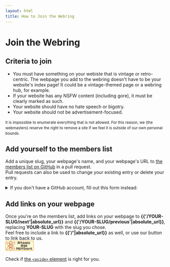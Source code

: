 ```yaml
---
layout: html
title: How to Join the Webring
---
```

# Join the Webring
## Criteria to join
- You must have something on your webiste that is vintage or retro-centric. The webpage you add to the webring doesn't have to be your website's index page! It could be a vintage-themed page or a webring hub, for example.
- If your website has any NSFW content (including gore), it must be clearly marked as such.
- Your website should have no hate speech or bigotry.
- Your website should not be advertisement-focused.

<small>It is impossible to enumerate everything that is not allowed. For this reason, we (the webmasters) reserve the right to remove a site if we feel it is outside of our own personal bounds.</small>

## Add yourself to the members list
Add a unique slug, your webpage's name, and your webpage's URL to [the members list on GitHub]({{site.github_repo_url}}/blob/main/_data/members.csv) in a pull request.  
Pull requests can also be used to change your existing entry or delete your entry.
<details>
<summary>If you don't have a GitHub account, fill out this form instead:</summary>
<form name=signup method=POST data-netlify=true netlify-honeypot=bot>
<div hidden><label>Leave this blank unless you're spam <input name=bot></label></div>
<label>Slug <input name=slug pattern="[0-9a-z](?:-?[0-9a-z])*" required></label> (ASCII lowercase letters, digits, and hyphen-minuses)<br>
<label>Name <textarea name=name></textarea></label><br>
<label>URL <input name=url type=url></label><br>
<label>Decades of Focus <input name=decades pattern="[0-9a-z]([0-9a-z])*"></input></label><br>
<input type=submit>
</form>
If you're editing your existing entry, make sure to use the same slug. If you're deleting your existing entry, leave the URL field blank.
</details>

## Add links on your webpage
Once you're on the members list, add links on your webpage to <b>{{'/YOUR-SLUG/next'|absolute_url}}</b> and <b>{{'/YOUR-SLUG/previous'|absolute_url}}</b>, replacing <b>YOUR-SLUG</b> with the slug you chose.  
Feel free to include a link to <b>{{'/'|absolute_url}}</b> as well, or use our button to link back to us.  
![Atomic Age Network Button](https://github.com/AstroWildcat/atomic-age-network/blob/main/atomic-age-network-button.png)

Check if [the `<aside>` element](https://html.spec.whatwg.org/dev/sections.html#the-aside-element) is right for you.
